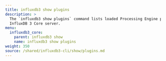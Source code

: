 ```yaml
---
title: influxdb3 show plugins
description: >
  The `influxdb3 show plugins` command lists loaded Processing Engine plugins in your
  InfluxDB 3 Core server.
menu:
  influxdb3_core:
    parent: influxdb3 show
    name: influxdb3 show plugins
weight: 350
source: /shared/influxdb3-cli/show/plugins.md
---
```


<!--
// SOURCE content/shared/influxdb3-cli/show/plugins.md
-->
